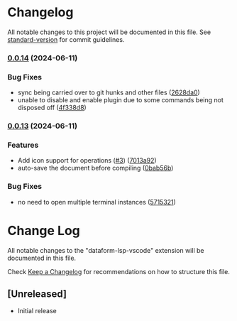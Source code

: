 # Changelog

All notable changes to this project will be documented in this file. See [standard-version](https://github.com/conventional-changelog/standard-version) for commit guidelines.

### [0.0.14](https://github.com/ashish10alex/dataform-lsp-vscode/compare/v0.0.13...v0.0.14) (2024-06-11)


### Bug Fixes

* sync being carried over to git hunks and other files ([2628da0](https://github.com/ashish10alex/dataform-lsp-vscode/commit/2628da0b173b85cb33c58aa92940955b602cb0f1))
* unable to disable and enable plugin due to some commands being not disposed off ([4f338d8](https://github.com/ashish10alex/dataform-lsp-vscode/commit/4f338d880f4208d591d5759ccc7881bd778c1de0))

### [0.0.13](https://github.com/ashish10alex/dataform-lsp-vscode/compare/v0.0.12...v0.0.13) (2024-06-11)


### Features

* Add icon support for operations ([#3](https://github.com/ashish10alex/dataform-lsp-vscode/issues/3)) ([7013a92](https://github.com/ashish10alex/dataform-lsp-vscode/commit/7013a92ebba6258fd09e1e7422e60976df554d79))
* auto-save the document before compiling ([0bab56b](https://github.com/ashish10alex/dataform-lsp-vscode/commit/0bab56bd75c04c861127ae170c11f0c93b1e54e0))


### Bug Fixes

* no need to open multiple terminal instances ([5715321](https://github.com/ashish10alex/dataform-lsp-vscode/commit/5715321f8bf859aa9beeeb4e9a6aa54fab5d9d62))

# Change Log

All notable changes to the "dataform-lsp-vscode" extension will be documented in this file.

Check [Keep a Changelog](http://keepachangelog.com/) for recommendations on how to structure this file.

## [Unreleased]

- Initial release
